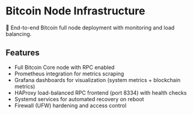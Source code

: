 # Bitcoin Node Infrastructure

🚀 End-to-end Bitcoin full node deployment with monitoring and load balancing.

## Features
- Full Bitcoin Core node with RPC enabled
- Prometheus integration for metrics scraping
- Grafana dashboards for visualization (system metrics + blockchain metrics)
- HAProxy load-balanced RPC frontend (port 8334) with health checks
- Systemd services for automated recovery on reboot
- Firewall (UFW) hardening and access control
